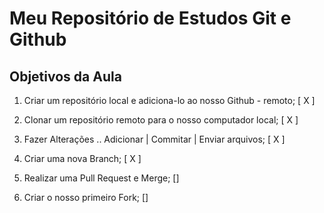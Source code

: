 # Meu Repositório de Estudos Git e Github

## Objetivos da Aula

1. Criar um repositório local e adiciona-lo ao nosso Github - remoto; [ X ]

2. Clonar um repositório remoto para o nosso computador local; [ X ]

3. Fazer Alterações .. Adicionar | Commitar | Enviar arquivos; [ X ]

4. Criar uma nova Branch; [ X ]

5. Realizar uma Pull Request e Merge; []

6. Criar o nosso primeiro Fork; []
